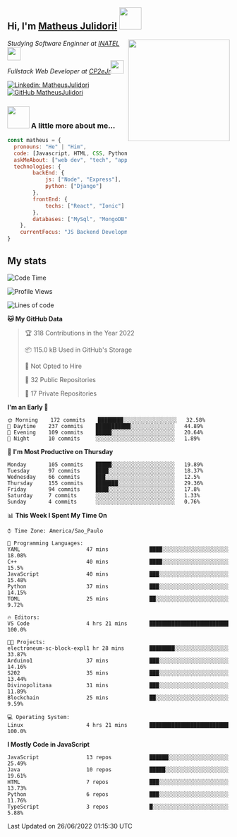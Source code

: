 <h2> Hi, I'm <a href="https://matheusjulidori.github.io" target="_blank">Matheus Julidori!</a> <img src="https://media.giphy.com/media/12oufCB0MyZ1Go/giphy.gif" width="50"></h2>
<img align='right' src="https://media.giphy.com/media/3oKIPnAiaMCws8nOsE/giphy.gif" width="230" height="auto">
<p><em>Studying Software Enginner at <a href="http://www.inatel.br" target="_blank">INATEL</a><img src="https://media.giphy.com/media/fYSnHlufseco8Fh93Z/giphy.gif" width="30"></br>
  Fullstack Web Developer at <a href="http://www.cp2ejr.com.br" target="_blank">CP2eJr</a><img src="https://media.giphy.com/media/WUlplcMpOCEmTGBtBW/giphy.gif" width="30"> 
</em></p>

[![Linkedin: MatheusJulidori](https://img.shields.io/badge/-MatheusJulidori-blue?style=flat-square&logo=Linkedin&logoColor=white&link=https://www.linkedin.com/in/MatheusJulidori/)](https://www.linkedin.com/in/MatheusJulidori/)
[![GitHub MatheusJulidori](https://img.shields.io/github/followers/matheusjulidori?label=follow&style=social)](https://github.com/MatheusJulidori)


### <img src="https://media.giphy.com/media/VgCDAzcKvsR6OM0uWg/giphy.gif" width="50"> A little more about me...  

```javascript
const matheus = {
  pronouns: "He" | "Him",
  code: [Javascript, HTML, CSS, Python, Java, C++, C],
  askMeAbout: ["web dev", "tech", "app dev", "games"],
  technologies: {
        backEnd: {
            js: ["Node", "Express"],
            python: ["Django"]
        },
        frontEnd: {
            techs: ["React", "Ionic"]
        },
        databases: ["MySql", "MongoDB","PostgreSQL"],
    },
    currentFocus: "JS Backend Development",
}
```
<h2>My stats</h2>

<!--START_SECTION:waka-->
![Code Time](http://img.shields.io/badge/Code%20Time-177%20hrs%2049%20mins-blue)

![Profile Views](http://img.shields.io/badge/Profile%20Views-7-blue)

![Lines of code](https://img.shields.io/badge/From%20Hello%20World%20I%27ve%20Written-611%20Thousand%20lines%20of%20code-blue)

**🐱 My GitHub Data** 

> 🏆 318 Contributions in the Year 2022
 > 
> 📦 115.0 kB Used in GitHub's Storage 
 > 
> 🚫 Not Opted to Hire
 > 
> 📜 32 Public Repositories 
 > 
> 🔑 17 Private Repositories  
 > 
**I'm an Early 🐤** 

```text
🌞 Morning    172 commits    ████████░░░░░░░░░░░░░░░░░   32.58% 
🌆 Daytime    237 commits    ███████████░░░░░░░░░░░░░░   44.89% 
🌃 Evening    109 commits    █████░░░░░░░░░░░░░░░░░░░░   20.64% 
🌙 Night      10 commits     ░░░░░░░░░░░░░░░░░░░░░░░░░   1.89%

```
📅 **I'm Most Productive on Thursday** 

```text
Monday       105 commits    █████░░░░░░░░░░░░░░░░░░░░   19.89% 
Tuesday      97 commits     ████░░░░░░░░░░░░░░░░░░░░░   18.37% 
Wednesday    66 commits     ███░░░░░░░░░░░░░░░░░░░░░░   12.5% 
Thursday     155 commits    ███████░░░░░░░░░░░░░░░░░░   29.36% 
Friday       94 commits     ████░░░░░░░░░░░░░░░░░░░░░   17.8% 
Saturday     7 commits      ░░░░░░░░░░░░░░░░░░░░░░░░░   1.33% 
Sunday       4 commits      ░░░░░░░░░░░░░░░░░░░░░░░░░   0.76%

```


📊 **This Week I Spent My Time On** 

```text
⌚︎ Time Zone: America/Sao_Paulo

💬 Programming Languages: 
YAML                     47 mins             ████░░░░░░░░░░░░░░░░░░░░░   18.08% 
C++                      40 mins             ████░░░░░░░░░░░░░░░░░░░░░   15.5% 
JavaScript               40 mins             ███░░░░░░░░░░░░░░░░░░░░░░   15.48% 
Python                   37 mins             ███░░░░░░░░░░░░░░░░░░░░░░   14.15% 
TOML                     25 mins             ██░░░░░░░░░░░░░░░░░░░░░░░   9.72%

🔥 Editors: 
VS Code                  4 hrs 21 mins       █████████████████████████   100.0%

🐱‍💻 Projects: 
electroneum-sc-block-expl1 hr 28 mins        ████████░░░░░░░░░░░░░░░░░   33.87% 
Arduino1                 37 mins             ███░░░░░░░░░░░░░░░░░░░░░░   14.16% 
S202                     35 mins             ███░░░░░░░░░░░░░░░░░░░░░░   13.44% 
Divinopolitana           31 mins             ███░░░░░░░░░░░░░░░░░░░░░░   11.89% 
Blockchain               25 mins             ██░░░░░░░░░░░░░░░░░░░░░░░   9.59%

💻 Operating System: 
Linux                    4 hrs 21 mins       █████████████████████████   100.0%

```

**I Mostly Code in JavaScript** 

```text
JavaScript               13 repos            ██████░░░░░░░░░░░░░░░░░░░   25.49% 
Java                     10 repos            █████░░░░░░░░░░░░░░░░░░░░   19.61% 
HTML                     7 repos             ███░░░░░░░░░░░░░░░░░░░░░░   13.73% 
Python                   6 repos             ███░░░░░░░░░░░░░░░░░░░░░░   11.76% 
TypeScript               3 repos             █░░░░░░░░░░░░░░░░░░░░░░░░   5.88%

```



 Last Updated on 26/06/2022 01:15:30 UTC
<!--END_SECTION:waka-->
